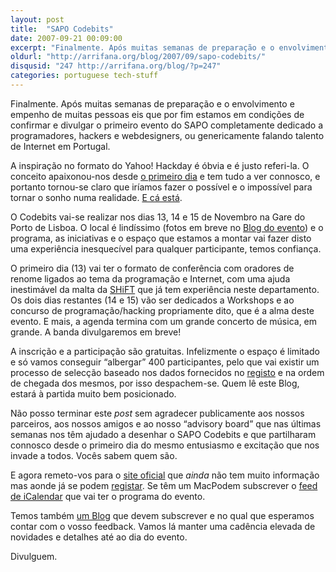 ```yaml
---
layout: post
title:  "SAPO Codebits"
date: 2007-09-21 00:09:00
excerpt: "Finalmente. Após muitas semanas de preparação e o envolvimento e empenho de muitas pessoas eis que por fim estamos em condições de confirmar e divulgar o primeiro evento do SAPO completamente dedicado a programadores, hackers e webdesigners, ou genericamente falando talento de Internet em Portugal."
oldurl: "http://arrifana.org/blog/2007/09/sapo-codebits/"
disqusid: "247 http://arrifana.org/blog/?p=247"
categories: portuguese tech-stuff
---
```


Finalmente. Após muitas semanas de preparação e o envolvimento e empenho de muitas pessoas eis que por fim estamos em condições de confirmar e divulgar o primeiro evento do SAPO completamente dedicado a programadores, hackers e webdesigners, ou genericamente falando talento de Internet em Portugal.

A inspiração no formato do Yahoo! Hackday é óbvia e é justo referi-la. O conceito apaixonou-nos desde [o primeiro dia][1] e tem tudo a ver connosco, e portanto tornou-se claro que iríamos fazer o possível e o impossível para tornar o sonho numa realidade. [E cá está][2].

O Codebits vai-se realizar nos dias 13, 14 e 15 de Novembro na Gare do Porto de Lisboa. O local é lindíssimo (fotos em breve no [Blog do evento][3]) e o programa, as iniciativas e o espaço que estamos a montar vai fazer disto uma experiência inesquecível para qualquer participante, temos confiança.

O primeiro dia (13) vai ter o formato de conferência com oradores de renome ligados ao tema da programação e Internet, com uma ajuda inestimável da malta da [SHiFT][4] que já tem experiência neste departamento. Os dois dias restantes (14 e 15) vão ser dedicados a Workshops e ao concurso de programação/hacking propriamente dito, que é a alma deste evento. E mais, a agenda termina com um grande concerto de música, em grande. A banda divulgaremos em breve!

A inscrição e a participação são gratuitas. Infelizmente o espaço é limitado e só vamos conseguir “albergar” 400 participantes, pelo que vai existir um processo de selecção baseado nos dados fornecidos no [registo][5] e na ordem de chegada dos mesmos, por isso despachem-se. Quem lê este Blog, estará à partida muito bem posicionado.

Não posso terminar este *post* sem agradecer publicamente aos nossos parceiros, aos nossos amigos e ao nosso “advisory board” que nas últimas semanas nos têm ajudado a desenhar o SAPO Codebits e que partilharam connosco desde o primeiro dia do mesmo entusiasmo e excitação que nos invade a todos. Vocês sabem quem são.

E agora remeto-vos para o [site oficial][6] que *ainda* não tem muito informação mas aonde já se podem [registar][7]. Se têm um MacPodem subscrever o [feed de iCalendar][8] que vai ter o programa do evento.

Temos também [um Blog][9] que devem subscrever e no qual que esperamos contar com o vosso feedback. Vamos lá manter uma cadência elevada de novidades e detalhes até ao dia do evento.

Divulguem.

[1]: http://celso.arrifana.org/archives/185-eTech-2007-Session-Hacking-Yahoo.html
[2]: http://codebits.sapo.pt/
[3]: http://codebits.blogs.sapo.pt/
[4]: http://shift.pt/
[5]: http://codebits.sapo.pt/?registo
[6]: http://codebits.sapo.pt/
[7]: http://codebits.sapo.pt/?registo
[8]: http://codebits.sapo.pt/cal/codebits.ics
[9]: http://codebits.blogs.sapo.pt/
